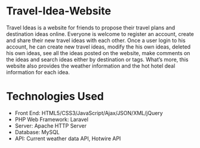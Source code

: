 # Travel-Idea-Website
Travel Ideas is a website for friends to propose their travel plans and destination ideas online. Everyone is welcome to register an account, create and share their new travel ideas with each other. Once a user login to his account, he can create new travel ideas, modify the his own ideas, deleted his own ideas, see all the ideas posted on the website, make comments on the ideas and search ideas either by destination or tags. What’s more, this website also provides the weather information and the hot hotel deal information for each idea.

# Technologies Used

* Front End: HTML5/CSS3/JavaScript/Ajax/JSON/XML/jQuery
* PHP Web Framework: Laravel
* Server: Apache HTTP Server
* Database: MySQL
* API: Current weather data API, Hotwire API
